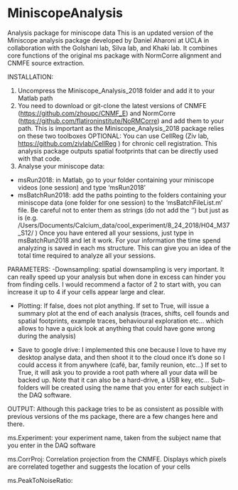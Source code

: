 # MiniscopeAnalysis
Analysis package for miniscope data
This is an updated version of the Miniscope analysis package developed by Daniel Aharoni at UCLA in collaboration with the Golshani lab, Silva lab, and Khaki lab.
It combines core functions of the original ms package with NormCorre alignment and CNMFE source extraction.

INSTALLATION:

1) Uncompress the Miniscope_Analysis_2018 folder and add it to your Matlab path
2) You need to download or git-clone the latest versions of CNMFE (https://github.com/zhoupc/CNMF_E)  and NormCorre (https://github.com/flatironinstitute/NoRMCorre) and add them to your path. This is important as the Miniscope_Analysis_2018 package relies on these two toolboxes
OPTIONAL: You can use CellReg (Ziv lab, https://github.com/zivlab/CellReg ) for chronic cell registration. This analysis package outputs spatial footprints that can be directly used with that code.
3) Analyse your miniscope data:
- msRun2018: in Matlab, go to your folder containing your miniscope videos (one session) and type ‘msRun2018’
- msBatchRun2018: add the paths pointing to the folders containing your miniscope data (one folder for one session) to the ‘msBatchFileList.m’ file. Be careful not to enter them as strings (do not add the ‘’) but just as is (e.g. /Users/Documents/Calcium_data/cool_experiment/8_24_2018/H04_M37_S12/ )
Once you have entered all your sessions, just type in msBatchRun2018 and let it work. For your information the time spend analyzing is saved in each ms structure. This can give you an idea of the total time required to analyze all your sessions.

PARAMETERS:
-Downsampling: spatial downsampling is very important. It can really speed up your analysis but when done in excess can hinder you from finding cells. I would recommend a factor of 2 to start with, you can increase it up to 4 if your cells appear large and clear.

- Plotting: If false, does not plot anything. If set to True, will issue a summary plot at the end of each analysis (traces, shifts, cell founds and spatial footprints, example traces, behavioural exploration etc… which allows to have a quick look at anything that could have gone wrong during the analysis)

- Save to google drive: I implemented this one because I love to have my desktop analyse data, and then shoot it to the cloud once it’s done so I could access it from anywhere (café, bar, family reunion, etc…) If set to True, it will ask you to provide a root path where all your data will be backed up. Note that it can also be a hard-drive, a USB key, etc… Sub-folders will be created using the name that you enter for each subject in the DAQ software.

OUTPUT:
Although this package tries to be as consistent as possible with previous versions of the ms package, there are a few changes here and there.

ms.Experiment: your experiment name, taken from the subject name that you enter in the DAQ software

ms.CorrProj: Correlation projection from the CNMFE. Displays which pixels are correlated together and suggests the location of your cells

ms.PeakToNoiseRatio:




